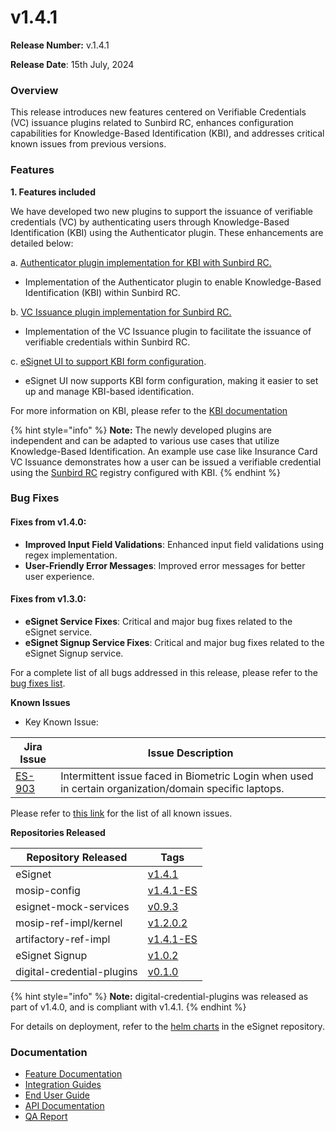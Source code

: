# v1.4.1

**Release Number:** v.1.4.1&#x20;

**Release Date**: 15th July, 2024

### Overview

This release introduces new features centered on Verifiable Credentials (VC) issuance plugins related to Sunbird RC, enhances configuration capabilities for Knowledge-Based Identification (KBI), and addresses critical known issues from previous versions.

### Features

**1. Features included**

We have developed two new plugins to support the issuance of verifiable credentials (VC) by authenticating users through Knowledge-Based Identification (KBI) using the Authenticator plugin. These enhancements are detailed below:

a. [Authenticator plugin implementation for KBI with Sunbird RC.](../../overview/features/#authenticator-plugin-implementation-for-kbi-with-sunbird-rc)

* Implementation of the Authenticator plugin to enable Knowledge-Based Identification (KBI) within Sunbird RC.

b. [VC Issuance plugin implementation for Sunbird RC.](../../overview/features/#vc-issuance-plugin-implementation-for-sunbird-rc)

* Implementation of the VC Issuance plugin to facilitate the issuance of verifiable credentials within Sunbird RC.

c. [eSignet UI to support KBI form configuration](../../overview/features/#kbi-form-configuration-for-esignet-ui).

* eSignet UI now supports KBI form configuration, making it easier to set up and manage KBI-based identification.

For more information on KBI, please refer to the [KBI documentation](https://docs.esignet.io/end-user-guide/knowledge-based-authentication)

{% hint style="info" %}
**Note:** The newly developed plugins are independent and can be adapted to various use cases that utilize Knowledge-Based Identification. An example use case like Insurance Card VC Issuance demonstrates how a user can be issued a verifiable credential using the [Sunbird RC](https://github.com/mosip/digital-credential-plugins/blob/master/sunbird-rc-esignet-integration-impl/README.md) registry configured with KBI.
{% endhint %}

### Bug Fixes <a href="#bug-fixes" id="bug-fixes"></a>

#### Fixes from v1.4.0: <a href="#fixes-from-v1.4.0" id="fixes-from-v1.4.0"></a>

* **Improved Input Field Validations**: Enhanced input field validations using regex implementation.
* **User-Friendly Error Messages**: Improved error messages for better user experience.

#### Fixes from v1.3.0: <a href="#fixes-from-v1.3.0" id="fixes-from-v1.3.0"></a>

* **eSignet Service Fixes**: Critical and major bug fixes related to the eSignet service.
* **eSignet Signup Service Fixes**: Critical and major bug fixes related to the eSignet Signup service.

For a complete list of all bugs addressed in this release, please refer to the [bug fixes list](https://mosip.atlassian.net/jira/software/c/projects/ES/issues/?jql=%22Release%20Number%5BLabels%5D%22%20in%20\(esignet\_v1.4.1\)%20and%20issuetype%3DBug).

**Known Issues**

* Key Known Issue:&#x20;

| Jira Issue                                          | Issue Description                                                                                      |
| --------------------------------------------------- | ------------------------------------------------------------------------------------------------------ |
| [ES-903](https://mosip.atlassian.net/browse/ES-903) | Intermittent issue faced in Biometric Login when used in certain organization/domain specific laptops. |

Please refer to [this link](https://mosip.atlassian.net/jira/software/c/projects/ES/issues/?jql=labels%20%3D%20known-issue-eSignet-v1.4.1) for the list of all known issues.

**Repositories Released**

| Repository Released        | Tags                                                                             |
| -------------------------- | -------------------------------------------------------------------------------- |
| eSignet                    | [v1.4.1](https://github.com/mosip/mosip-config/tree/v1.4.1-ES)                   |
| mosip-config               | [v1.4.1-ES](https://github.com/mosip/mosip-config/tree/release-1.4.1-ES)         |
| esignet-mock-services      | [v0.9.3](https://github.com/mosip/esignet-mock-services/tree/release-0.9.x)      |
| mosip-ref-impl/kernel      | [v1.2.0.2](https://github.com/mosip/mosip-ref-impl/tree/release-1.2.0.x/kernel)  |
| artifactory-ref-impl       | [v1.4.1-ES](https://github.com/mosip/artifactory-ref-impl/tree/release-1.4.1-ES) |
| eSignet Signup             | [v1.0.2](https://github.com/mosip/esignet-signup/tree/release-1.0.x)             |
| digital-credential-plugins | [v0.1.0](https://github.com/mosip/digital-credential-plugins)                    |

{% hint style="info" %}
**Note:** digital-credential-plugins was released as part of v1.4.0, and is compliant with v1.4.1.
{% endhint %}

For details on deployment, refer to the [helm charts](https://github.com/mosip/esignet/tree/v1.4.1/helm) in the eSignet repository.

### Documentation

* [Feature Documentation](https://docs.esignet.io/overview/features#knowledge-based-authentication)
* [Integration Guides](https://docs.esignet.io/integration)
* [End User Guide](https://docs.esignet.io/end-user-guide)
* [API Documentation](https://github.com/mosip/esignet/blob/v1.4.0/docs/esignet-openapi.yaml)
* [QA Report ](https://docs.esignet.io/versions/v1.4.1/test-report)

